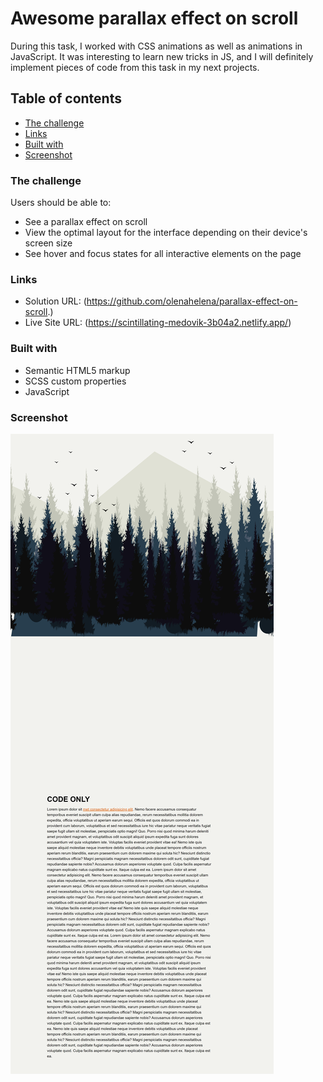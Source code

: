 # Awesome parallax effect on scroll

During this task, I worked with CSS animations as well as animations in JavaScript. It was interesting to learn new tricks in JS, and I will definitely implement pieces of code from this task in my next projects. 

## Table of contents

  - [The challenge](#the-challenge)
  - [Links](#links)
  - [Built with](#built-with)
  - [Screenshot](#screenshot)

### The challenge

Users should be able to:

- See a parallax effect on scroll
- View the optimal layout for the interface depending on their device's screen size
- See hover and focus states for all interactive elements on the page


### Links

- Solution URL: (https://github.com/olenahelena/parallax-effect-on-scroll.)
- Live Site URL: (https://scintillating-medovik-3b04a2.netlify.app/)

### Built with

- Semantic HTML5 markup
- SCSS custom properties
- JavaScript

### Screenshot

![](screenshot.png)